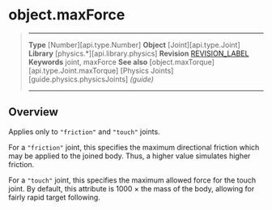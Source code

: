# object.maxForce

> --------------------- ------------------------------------------------------------------------------------------
> __Type__              [Number][api.type.Number]
> __Object__            [Joint][api.type.Joint]
> __Library__           [physics.*][api.library.physics]
> __Revision__          [REVISION_LABEL](REVISION_URL)
> __Keywords__          joint, maxForce
> __See also__          [object.maxTorque][api.type.Joint.maxTorque]
>								[Physics Joints][guide.physics.physicsJoints] _(guide)_
> --------------------- ------------------------------------------------------------------------------------------

## Overview

Applies only to `"friction"` and `"touch"` joints.

For a `"friction"` joint, this specifies the maximum directional friction which may be applied to the joined body. Thus, a higher value simulates higher friction.

For a `"touch"` joint, this specifies the maximum allowed force for the touch joint. By default, this attribute is 1000 &times; the mass of the body, allowing for fairly rapid target following.